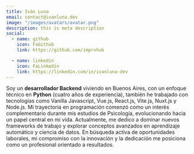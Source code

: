 ```yaml
---
title: Iván Luna
email: contact@ivanluna.dev
image: "/images/avatars/avatar.png"
description: this is meta description
social:
  - name: github
    icon: FaGithub
    link: https://github.com/imprvhub

  - name: linkedin
    icon: FaLinkedin
    link: https://linkedin.com/in/ivanluna-dev
---
```


Soy un **desarrollador Backend** viviendo en Buenos Aires, con un enfoque técnico en **Python** (cuatro años de experiencia), también he trabajado con tecnologías como Vanilla Javascript, Vue.js, React.js, Vite.js, Nuxt.js y Node.js. Mi trayectoria en programación comenzó como un interés complementario durante mis estudios de Psicología, evolucionando hacia un papel central en mi vida. Actualmente, me dedico a dominar nuevos frameworks de trabajo y explorar conceptos avanzados en aprendizaje automático y ciencia de datos. En búsqueda activa de oportunidades laborales, mi compromiso con la innovación y la dedicación me posiciona como un profesional orientado a resultados. 
